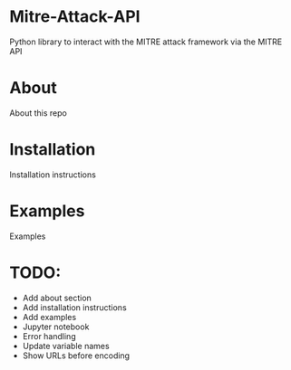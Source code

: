 # Mitre-Attack-API
Python library to interact with the MITRE attack framework via the MITRE API

# About
About this repo

# Installation
Installation instructions

# Examples
Examples

# TODO:
- Add about section
- Add installation instructions
- Add examples
- Jupyter notebook
- Error handling
- Update variable names
- Show URLs before encoding
